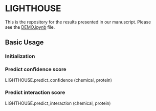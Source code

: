 # LIGHTHOUSE
This is the repository for the results presented in our manuscript. Please see the <a href='https://github.com/Shimizu-group/LIGHTHOUSE/blob/main/DEMO.ipynb'>DEMO.ipynb</a> file.
## Basic Usage
### Initialization
### Predict confidence score
LIGHTHOUSE.predict_confidence (chemical, protein)
### Predict interaction score
LIGHTHOUSE.predict_interaction (chemical, protein)
